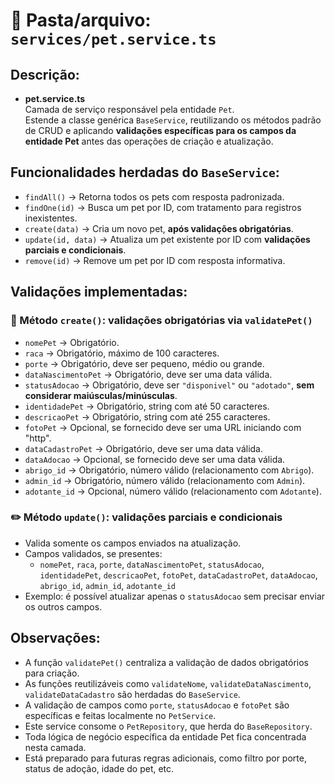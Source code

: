 # 📂 Pasta/arquivo: `services/pet.service.ts`

## Descrição:

- **pet.service.ts**  
  Camada de serviço responsável pela entidade `Pet`.  
  Estende a classe genérica `BaseService`, reutilizando os métodos padrão de CRUD e aplicando **validações específicas para os campos da entidade Pet** antes das operações de criação e atualização.

## Funcionalidades herdadas do `BaseService`:

- `findAll()` → Retorna todos os pets com resposta padronizada.  
- `findOne(id)` → Busca um pet por ID, com tratamento para registros inexistentes.  
- `create(data)` → Cria um novo pet, **após validações obrigatórias**.  
- `update(id, data)` → Atualiza um pet existente por ID com **validações parciais e condicionais**.  
- `remove(id)` → Remove um pet por ID com resposta informativa.  

## Validações implementadas:

### 📌 Método `create()`: validações obrigatórias via `validatePet()`

- `nomePet` → Obrigatório.  
- `raca` → Obrigatório, máximo de 100 caracteres.  
- `porte` → Obrigatório, deve ser pequeno, médio ou grande.  
- `dataNascimentoPet` → Obrigatório, deve ser uma data válida.  
- `statusAdocao` → Obrigatório, deve ser `"disponivel"` ou `"adotado"`, **sem considerar maiúsculas/minúsculas**.  
- `identidadePet` → Obrigatório, string com até 50 caracteres.  
- `descricaoPet` → Obrigatório, string com até 255 caracteres.  
- `fotoPet` → Opcional, se fornecido deve ser uma URL iniciando com "http".  
- `dataCadastroPet` → Obrigatório, deve ser uma data válida.  
- `dataAdocao` → Opcional, se fornecido deve ser uma data válida.  
- `abrigo_id` → Obrigatório, número válido (relacionamento com `Abrigo`).  
- `admin_id` → Obrigatório, número válido (relacionamento com `Admin`).  
- `adotante_id` → Opcional, número válido (relacionamento com `Adotante`).  

### ✏️ Método `update()`: validações parciais e condicionais

- Valida somente os campos enviados na atualização.  
- Campos validados, se presentes:  
  - `nomePet`, `raca`, `porte`, `dataNascimentoPet`, `statusAdocao`, `identidadePet`, `descricaoPet`, `fotoPet`, `dataCadastroPet`, `dataAdocao`, `abrigo_id`, `admin_id`, `adotante_id`  
- Exemplo: é possível atualizar apenas o `statusAdocao` sem precisar enviar os outros campos.

## Observações:

- A função `validatePet()` centraliza a validação de dados obrigatórios para criação.  
- As funções reutilizáveis como `validateNome`, `validateDataNascimento`, `validateDataCadastro` são herdadas do `BaseService`.  
- A validação de campos como `porte`, `statusAdocao` e `fotoPet` são específicas e feitas localmente no `PetService`.  
- Este service consome o `PetRepository`, que herda do `BaseRepository`.  
- Toda lógica de negócio específica da entidade Pet fica concentrada nesta camada.  
- Está preparado para futuras regras adicionais, como filtro por porte, status de adoção, idade do pet, etc.
